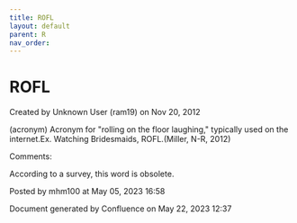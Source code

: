 ```yaml
---
title: ROFL
layout: default
parent: R
nav_order:
---
```


# ROFL

Created by  Unknown User (ram19) on Nov 20, 2012

(acronym) Acronym for &quot;rolling on the floor laughing,&quot; typically used on the internet.Ex. Watching Bridesmaids, ROFL.(Miller, N-R, 2012)

Comments:

According to a survey, this word is obsolete.

Posted by mhm100 at May 05, 2023 16:58

Document generated by Confluence on May 22, 2023 12:37


